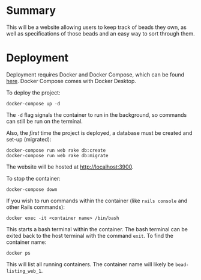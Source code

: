 # Summary
This will be a website allowing users to keep track of beads they own, as well as specifications of those beads and an easy way to sort through them.

# Deployment
Deployment requires Docker and Docker Compose, which can be found [here](https://www.docker.com/products/docker-desktop). Docker Compose comes with Docker Desktop.

To deploy the project:

```
docker-compose up -d
```

The `-d` flag signals the container to run in the background, so commands can still be run on the terminal.

Also, the _first_ time the project is deployed, a database must be created and set-up (migrated):

```
docker-compose run web rake db:create
docker-compose run web rake db:migrate
```

The website will be hosted at [http://localhost:3900](http://localhost:3900).

To stop the container:
```
docker-compose down
```

If you wish to run commands within the container (like `rails console` and other Rails commands):

```
docker exec -it <container name> /bin/bash
```
This starts a bash terminal within the container. The bash terminal can be exited back to the host terminal with the command `exit`. To find the container name:
```
docker ps
```
This will list all running containers. The container name will likely be `bead-listing_web_1`.
